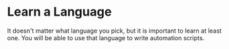 # Learn a Language

It doesn't matter what language you pick, but it is important to learn at least one. You will be able to use that language to write automation scripts. 
